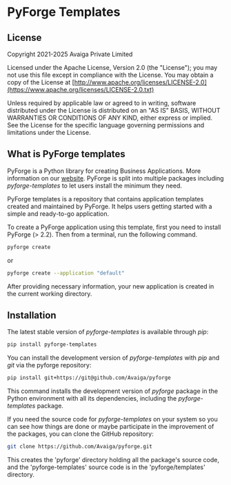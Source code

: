 # PyForge Templates

## License

Copyright 2021-2025 Avaiga Private Limited

Licensed under the Apache License, Version 2.0 (the "License"); you may not use this file
except in compliance with the License. You may obtain a copy of the License at
[http://www.apache.org/licenses/LICENSE-2.0](https://www.apache.org/licenses/LICENSE-2.0.txt)

Unless required by applicable law or agreed to in writing, software distributed under the
License is distributed on an "AS IS" BASIS, WITHOUT WARRANTIES OR CONDITIONS OF ANY KIND,
either express or implied. See the License for the specific language governing permissions
and limitations under the License.

## What is PyForge templates

PyForge is a Python library for creating Business Applications. More information on our
[website](https://www.pyforge.io). PyForge is split into multiple packages including *pyforge-templates*
to let users install the minimum they need.

PyForge templates is a repository that contains application templates created and
maintained by PyForge. It helps users getting started with a simple and ready-to-go application.

To create a PyForge application using this template, first you need to install PyForge (> 2.2).
Then from a terminal, run the following command.
```bash
pyforge create
```
or
```bash
pyforge create --application "default"
```

After providing necessary information, your new application is created in the current
working directory.

## Installation

The latest stable version of *pyforge-templates* is available through *pip*:
```bash
pip install pyforge-templates
```

You can install the development version of *pyforge-templates* with *pip* and *git* via the pyforge repository:
```bash
pip install git+https://git@github.com/Avaiga/pyforge
```

This command installs the development version of *pyforge* package in the Python environment with all
its dependencies, including the *pyforge-templates* package.

If you need the source code for *pyforge-templates* on your system so you can see how things are done or
maybe participate in the improvement of the packages, you can clone the GitHub repository:

```bash
git clone https://github.com/Avaiga/pyforge.git
```

This creates the 'pyforge' directory holding all the package's source code, and the 'pyforge-templates'
source code is in the 'pyforge/templates' directory.
